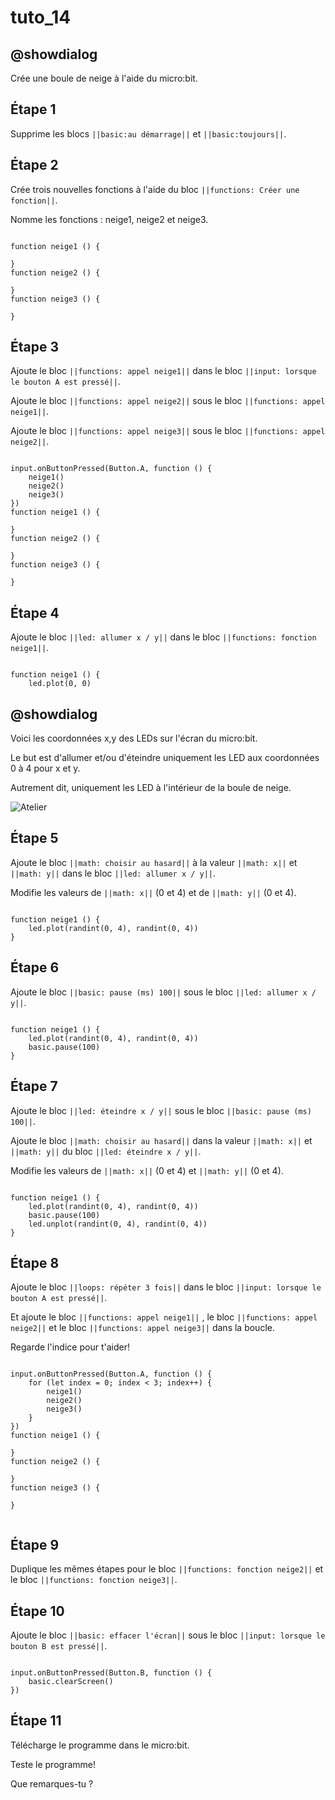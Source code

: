 # tuto_14

## @showdialog

Crée une boule de neige à l'aide du micro:bit.

## Étape 1

Supprime les blocs ``||basic:au démarrage||`` et ``||basic:toujours||``.


## Étape 2

Crée trois nouvelles fonctions à l'aide du bloc ``||functions: Créer une fonction||``.

Nomme les fonctions : neige1, neige2 et neige3.

```blocks

function neige1 () {
	
}
function neige2 () {
	
}
function neige3 () {
	
}

```

## Étape 3

Ajoute le bloc ``||functions: appel neige1||`` dans le bloc ``||input: lorsque le bouton A est pressé||``.

Ajoute le bloc ``||functions: appel neige2||`` sous le bloc ``||functions: appel neige1||``.

Ajoute le bloc ``||functions: appel neige3||`` sous le bloc ``||functions: appel neige2||``.

```blocks

input.onButtonPressed(Button.A, function () {
    neige1()
    neige2()
    neige3()
})
function neige1 () {
	
}
function neige2 () {
	
}
function neige3 () {
	
}

```

## Étape 4

Ajoute le bloc ``||led: allumer x / y||`` dans le bloc ``||functions: fonction neige1||``.

```blocks

function neige1 () {
    led.plot(0, 0)

```

## @showdialog

Voici les coordonnées x,y des LEDs sur l'écran du micro:bit.

Le but est d'allumer et/ou d'éteindre uniquement les LED aux coordonnées 0 à 4 pour x et y. 

Autrement dit, uniquement les LED à l'intérieur de la boule de neige.

![Atelier](https://pxt.azureedge.net/blob/dcab173218997aba45eb174b25cb128e3172bbb1/static/courses/csintro/coordinates/microbit-led-coords.png)


## Étape 5

Ajoute le bloc ``||math: choisir au hasard||`` à la valeur ``||math: x||`` et ``||math: y||`` dans le bloc ``||led: allumer x / y||``.

Modifie les valeurs de ``||math: x||`` (0 et 4) et de ``||math: y||`` (0 et 4).

```blocks

function neige1 () {
    led.plot(randint(0, 4), randint(0, 4))
}

```

## Étape 6

Ajoute le bloc ``||basic: pause (ms) 100||`` sous le bloc ``||led: allumer x / y||``.

```blocks

function neige1 () {
    led.plot(randint(0, 4), randint(0, 4))
    basic.pause(100)
}

```

## Étape 7

Ajoute le bloc ``||led: éteindre x / y||`` sous le bloc ``||basic: pause (ms) 100||``.

Ajoute le bloc ``||math: choisir au hasard||`` dans la valeur ``||math: x||`` et ``||math: y||`` du bloc ``||led: éteindre x / y||``.

Modifie les valeurs de ``||math: x||`` (0 et 4) et ``||math: y||`` (0 et 4).

```blocks

function neige1 () {
    led.plot(randint(0, 4), randint(0, 4))
    basic.pause(100)
    led.unplot(randint(0, 4), randint(0, 4))
}

```

## Étape 8

Ajoute le bloc ``||loops: répéter 3 fois||`` dans le bloc ``||input: lorsque le bouton A est pressé||``.

Et ajoute le bloc ``||functions: appel neige1||`` , le bloc ``||functions: appel neige2||`` et le bloc ``||functions: appel neige3||`` dans la boucle.

Regarde l'indice pour t'aider!

```blocks

input.onButtonPressed(Button.A, function () {
    for (let index = 0; index < 3; index++) {
        neige1()
        neige2()
        neige3()
    }
})
function neige1 () {
	
}
function neige2 () {
	
}
function neige3 () {
	
}


```

## Étape 9

Duplique les mêmes étapes pour le bloc ``||functions: fonction neige2||`` et le bloc ``||functions: fonction neige3||``.

## Étape 10

Ajoute le bloc ``||basic: effacer l'écran||`` sous le bloc ``||input: lorsque le bouton B est pressé||``.

```blocks

input.onButtonPressed(Button.B, function () {
    basic.clearScreen()
})

```

## Étape 11

Télécharge le programme dans le micro:bit.

Teste le programme!

Que remarques-tu ?